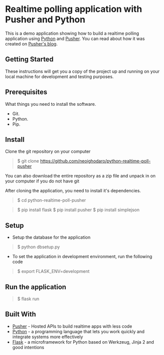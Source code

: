 # Realtime polling application with Pusher and Python

This is a demo application showing how to build a realtime polling application using [Python](https://www.python.org/) and [Pusher](https://pusher.com/). You can read about how it was created on [Pusher's blog](https://blog.pusher.com/author/neo/).

## Getting Started

These instructions will get you a copy of the project up and running on your local machine for development and testing purposes.

## Prerequisites

What things you need to install the software.

* Git.
* Python.
* Pip.

## Install

Clone the git repository on your computer

> $ git clone https://github.com/neoighodaro/python-realtime-poll-pusher

You can also download the entire repository as a zip file and unpack in on your computer if you do not have git

After cloning the application, you need to install it's dependencies.

> $ cd python-realtime-poll-pusher

> $ pip install flask
> $ pip install pusher
> $ pip install simplejson

## Setup

* Setup the database for the application
> $ python dbsetup.py
* To set the application in development environment, run the following code
> $ export FLASK_ENV=development

## Run the application
 
> $ flask run

## Built With

* [Pusher](https://pusher.com/) - Hosted APIs to build realtime apps with less code
* [Python](https://www.python.org/) - a programming language that lets you work quickly and integrate systems more effectively
* [Flask](http://flask.pocoo.org/) - a microframework for Python based on Werkzeug, Jinja 2 and good intentions
